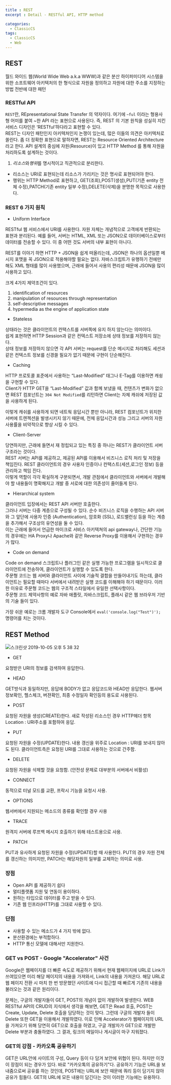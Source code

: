 ```yaml
---
title : REST
excerpt : Detail - RESTful API, HTTP method

categories:
  - ClassicCS
tags:
  - ClassicCS
  - Web
---
```


## REST
월드 와이드 웹(World Wide Web a.k.a WWW)과 같은 분산 하이퍼미디어 시스템을 위한 소프트웨어   아키텍처의 한 형식으로 자원을 정의하고 자원에 대한 주소를 지정하는 방법 전반에 대한 패턴  

### RESTful API

`REST`란, REpresentational State Transfer 의 약자이다.
여기에 `~ful` 이라는 형용사형 어미를 붙여 ~한 API 라는 표현으로 사용된다. 즉, REST 의 기본 원칙을 성실히 지킨 서비스 디자인은 ‘RESTful’하다라고 표현할 수 있다.  
REST는 디자인 패턴인지 아키텍처인지 논쟁이 있는데, 많은 이들의 의견은 아키텍처로 쏠린다. 좀 더 정확한 표현으로 말하자면, REST는 Resource Oriented Architecture라고 한다. API 설계의 중심에 자원(Resource)이 있고 HTTP Method 를 통해 자원을 처리하도록 설계하는 것이다.

1. *리소스*와*행위*를 명시적이고 직관적으로 분리한다.
* 리소스는 URI로 표현되는데 리소스가 가리키는 것은 명사로 표현되어야 한다.
* 행위는 HTTP Method로 표현하고, GET(조회),POST(생성),PUT(기존 entity 전체 수정),PATCH(기존 entity 일부 수정),DELETE(삭제)을 분명한 목적으로 사용한다.

### REST 6 가지 원칙

* Uniform Interface

RESTful 웹 서비스에서 URI를 사용한다. 자원 자체는 개념적으로 고객에게 반환되는 표현과 분리된다. 예를 들어, 서버는 HTML, XML 또는 JSON으로 데이터베이스로부터 데이터를 전송할 수 있다. 이 중 어떤 것도 서버의 내부 표현이 아니다.  

REST를 이야기 하면 HTTP + JSON을 쉽게 떠올리는데, JSON은 하나의 옵션일뿐 메시지 포맷을 꼭 JSON으로 적용해야할 필요는 없다. 자바스크립트가 유행하기 전에만 해도 XML 형태를 많이 사용했으며, 근래에 들어서 사용의 편리성 때문에 JSON을 많이 사용하고 있다.  

크게 4가지 제약조건이 있다.

1. identification of resources
2. manipulation of resources through representation
3. self-descriptive messages
4. hypermedia as the engine of application state

* Stateless

상태라는 것은 클라이언트의 컨택스트를 서버쪽에 유지 하지 않는다는 의미이다.  
쉽게 표현하면 HTTP Session과 같은 컨텍스트 저장소에 상태 정보를 저장하지 않는다.  
상태 정보를 저장하지 않으면 각 API 서버는 request를 단순 메시지로 처리해도 세션과 같은 컨텍스트 정보를 신경쓸 필요가 없기 때문에 구현이 단순해진다.

* Caching

HTTP 프로토콜 표준에서 사용하는 “Last-Modified” 태그나 E-Tag를 이용하면 캐슁을 구현할 수 있다.  
Client가 HTTP GET을 “Last-Modified” 값과 함께 보냈을 때, 컨텐츠가 변화가 없으면 REST 컴포넌트는 `304 Not Modified`를 리턴하면 Client는 자체 캐쉬에 저장된 값을 사용하게 된다.  

이렇게 캐쉬를 사용하게 되면 네트웍 응답시간 뿐만 아니라, REST 컴포넌트가 위치한 서버에 트렌젝션을 발생시키지 않기 때문에, 전체 응답시간과 성능 그리고 서버의 자원 사용률을 비약적으로 향상 시킬 수 있다.  

* Client-Server

당연하지만, 근래에 들면서 재 정립되고 있는 특징 중 하나는 REST가 클라이언트 서버 구조라는 것이다.  
REST 서버는 API를 제공하고, 제공된 API를 이용해서 비즈니스 로직 처리 및 저장을 책임진다.
REST 클라이언트의 경우 사용자 인증이나 컨택스트(세션,로그인 정보) 등을 관리하고 책임 진다.  
이렇게 역할이 각각 확실하게 구분되면서, 개발 관점에서 클라이언트와 서버에서 개발해야 할 내용들이 명확해지고 개발 중 서로에 대한 의존성이 줄어들게 된다.   


* Hierarchical system

클라이언트 입장에서는 REST API 서버만 호출한다.  
그러나 서버는 다중 계층으로 구성될 수 있다. 순수 비즈니스 로직을 수행하는 API 서버와 그 앞단에 사용자 인증 (Authentication), 암호화 (SSL), 로드밸런싱 등을 하는 계층을 추가해서 구조상의 유연성을 둘 수 있다.  
이는 근래에 들어서 언급한 마이크로 서비스 아키텍쳐의 api gateway나, 간단한 기능의 경우에는 HA Proxy나 Apache와 같은 Reverse Proxy를 이용해서 구현하는 경우가 많다.  


* Code on demand

Code on demand 스크립트나 플러그인 같은 실행 가능한 프로그램을 일시적으로 클라이언트에 전송하여, 클라이언트가 실행할 수 있도록 한다.  
주문형 코드는 웹 서버와 클라이언트 사이에 기술적 결합을 만들어내기도 하는데, 클라이언트는 필요할 때마다 서버에서 내려받은 실행 코드를 이해해야 하기 때문이다. 이러한 이유로 주문형 코드는 웹의 구조적 스타일에서 유일한 선택사항이다.  
주문형 코드 제약사항의 예로 자바 애플릿, 자바스크립트, 플래시 같은 웹 브라우저 기반의 기술 들이 있다. 

가장 쉬운 예로는 크롬 개발자 도구 Console에서 `eval('console.log("Test")');` 명령어를 치는 것이다.


## REST Method

![스크린샷 2019-10-05 오후 5 38 32](https://user-images.githubusercontent.com/44635266/66252476-05821580-e797-11e9-95ed-c7d841edc1d0.png)

* GET

 요청받은 URI의 정보를 검색하여 응답한다.

* HEAD

GET방식과 동일하지만, 응답에 BODY가 없고 응답코드와 HEAD만 응답한다.
웹서버 정보확인, 헬스체크, 버젼확인, 최종 수정일자 확인등의 용도로 사용된다.

* POST

요청된 자원을 생성(CREATE)한다. 새로 작성된 리소스인 경우 HTTP헤더 항목 Location : URI주소를 포함하여 응답.

* PUT

요청된 자원을 수정(UPDATE)한다. 내용 갱신을 위주로 Location : URI를 보내지 않아도 된다. 클라이언트측은 요청된 URI를 그대로 사용하는 것으로 간주함.

* DELETE

요청된 자원을 삭제할 것을 요청함.  (안전성 문제로 대부분의 서버에서 비활성)

* CONNECT

 동적으로 터널 모드를 교환, 프락시 기능을 요청시 사용.

* OPTIONS

 웹서버에서 지원되는 메소드의 종류를 확인할 경우 사용

* TRACE

 원격지 서버에 루프백 메시지 호출하기 위해 테스트용으로 사용.

* PATCH

PUT과 유사하게 요청된 자원을 수정(UPDATE)할 때 사용한다. PUT의 경우 자원 전체를 갱신하는 의미지만, PATCH는 해당자원의 일부를 교체하는 의미로 사용.


### 장점

* Open API 를 제공하기 쉽다
* 멀티플랫폼 지원 및 연동이 용이하다.
* 원하는 타입으로 데이터를 주고 받을 수 있다.
* 기존 웹 인프라(HTTP)를 그대로 사용할 수 있다.

### 단점

* 사용할 수 있는 메소드가 4 가지 밖에 없다.
* 분산환경에는 부적합하다.
* HTTP 통신 모델에 대해서만 지원한다.


### GET vs POST - Google "Accelerator" 사건

Google은 웹페이지를 더 빠른 속도로 제공하기 위해서 현재 웹페이지에 URL로 Link가 쓰여있으면 미리 해당 페이지의 내용을 가져와서, Link의 내용을 가져온다. 해당 URL로 웹 페이지 전환 시 마치 한 번 방문했던 사이트에 다시 접근할 때 빠르게 기존의 내용을 불러오는 것과 같은 원리이다.  

문제는, 구글의 개발자들이 GET, POST의 개념이 없이 개발하여 발생한다. WEB RESTful API의 CRUD의 지식에서 생각을 해보면, GET은 Read 호출, POST는 Create, Update, Delete 호출을 담당하는 것이 맞다. 그런데 구글의 개발자 들이 Delete 또한 GET을 이용해서 개발하였다. 이로 인해 Accelerator가 웹페이지의 URL을 가져오기 위해 당연히 GET으로 호출을 하였고, 구글 개발자가 GET으로 개발한 Delete 부분과 충돌하였다. 그 결과, 링크의 메일이나 게시글이 마구 지워졌다.  


###  GET의 강점 - 카카오톡 공유하기

GET은 URL안에 사이트의 구성, Query 등이 다 담겨 보안에 위협이 된다. 하지만 이것이 장점이 되는 경우가 있다. 바로 "카카오톡의 공유하기"다. 공유하기 기능은 URL을 보내줌으로써 공유를 하는 것인데, POST에는 URL에 보안 때문에 쿼리 등이 담기지 않아 공유가 힘들다. GET의 URL에 모든 내용이 담긴다는 것이 이러한 기능에는 유용하다.

